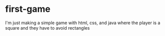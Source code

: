# first-game
I'm just making a simple game with html, css, and java where the player is a square and they have to avoid rectangles
